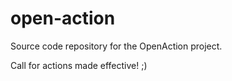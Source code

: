 open-action
===========

Source code repository for the OpenAction project. 

Call for actions made effective! ;)
